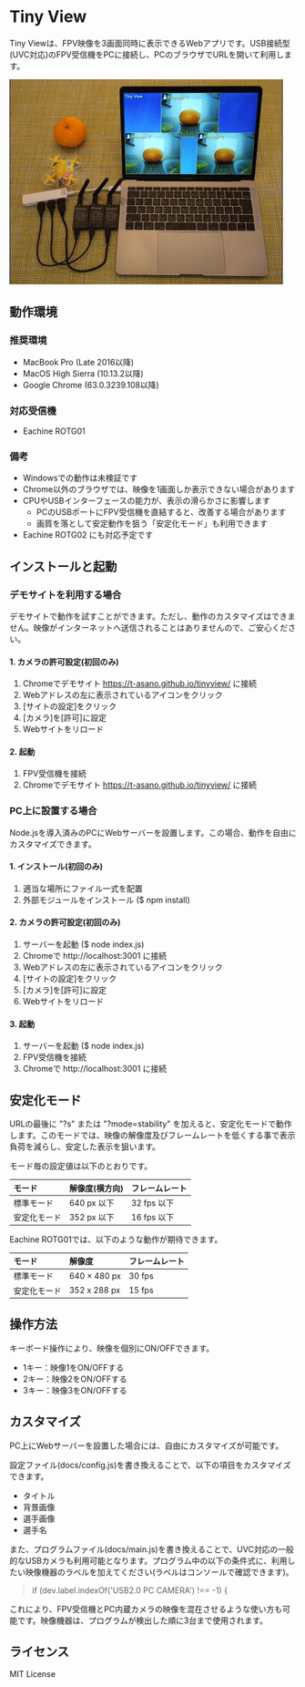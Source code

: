 # Tiny View

Tiny Viewは、FPV映像を3画面同時に表示できるWebアプリです。USB接続型(UVC対応)のFPV受信機をPCに接続し、PCのブラウザでURLを開いて利用します。

<img alt="demo movie" src="https://github.com/t-asano/tinyview/raw/master/docs/img/demo.gif">

## 動作環境

### 推奨環境

- MacBook Pro (Late 2016以降)
- MacOS High Sierra (10.13.2以降)
- Google Chrome (63.0.3239.108以降)

### 対応受信機

- Eachine ROTG01

### 備考

- Windowsでの動作は未検証です
- Chrome以外のブラウザでは、映像を1画面しか表示できない場合があります
- CPUやUSBインターフェースの能力が、表示の滑らかさに影響します
  - PCのUSBポートにFPV受信機を直結すると、改善する場合があります
  - 画質を落として安定動作を狙う「安定化モード」も利用できます
- Eachine ROTG02 にも対応予定です

## インストールと起動

### デモサイトを利用する場合

デモサイトで動作を試すことができます。ただし、動作のカスタマイズはできません。映像がインターネットへ送信されることはありませんので、ご安心ください。

#### 1. カメラの許可設定(初回のみ)

1. Chromeでデモサイト https://t-asano.github.io/tinyview/ に接続
2. Webアドレスの左に表示されているアイコンをクリック
3. [サイトの設定]をクリック
4. [カメラ]を[許可]に設定
5. Webサイトをリロード

#### 2. 起動

1. FPV受信機を接続
2. Chromeでデモサイト https://t-asano.github.io/tinyview/ に接続

### PC上に設置する場合

Node.jsを導入済みのPCにWebサーバーを設置します。この場合、動作を自由にカスタマイズできます。

#### 1. インストール(初回のみ)

1. 適当な場所にファイル一式を配置
2. 外部モジュールをインストール ($ npm install)

#### 2. カメラの許可設定(初回のみ)

1. サーバーを起動 ($ node index.js)
2. Chromeで http://localhost:3001 に接続
3. Webアドレスの左に表示されているアイコンをクリック
4. [サイトの設定]をクリック
5. [カメラ]を[許可]に設定
6. Webサイトをリロード

#### 3. 起動

1. サーバーを起動 ($ node index.js)
2. FPV受信機を接続
3. Chromeで http://localhost:3001 に接続

## 安定化モード

URLの最後に "?s" または "?mode=stability" を加えると、安定化モードで動作します。このモードでは、映像の解像度及びフレームレートを低くする事で表示負荷を減らし、安定した表示を狙います。

モード毎の設定値は以下のとおりです。

| モード | 解像度(横方向) | フレームレート |
|:--|:--|:--|
| 標準モード | 640 px 以下 | 32 fps 以下 |
| 安定化モード | 352 px 以下 | 16 fps 以下 |

Eachine ROTG01では、以下のような動作が期待できます。

| モード | 解像度 | フレームレート |
|:--|:--|:--|
| 標準モード | 640 × 480 px | 30 fps |
| 安定化モード | 352 x 288 px | 15 fps |

## 操作方法

キーボード操作により、映像を個別にON/OFFできます。

- 1キー：映像1をON/OFFする
- 2キー：映像2をON/OFFする
- 3キー：映像3をON/OFFする

## カスタマイズ

PC上にWebサーバーを設置した場合には、自由にカスタマイズが可能です。

設定ファイル(docs/config.js)を書き換えることで、以下の項目をカスタマイズできます。

- タイトル
- 背景画像
- 選手画像
- 選手名

また、プログラムファイル(docs/main.js)を書き換えることで、UVC対応の一般的なUSBカメラも利用可能となります。プログラム中の以下の条件式に、利用したい映像機器のラベルを加えてください(ラベルはコンソールで確認できます)。

> if (dev.label.indexOf('USB2.0 PC CAMERA') !== -1) {

これにより、FPV受信機とPC内蔵カメラの映像を混在させるような使い方も可能です。映像機器は、プログラムが検出した順に3台まで使用されます。

## ライセンス

MIT License
